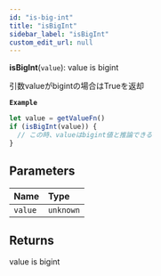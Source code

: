 ```yaml
---
id: "is-big-int"
title: "isBigInt"
sidebar_label: "isBigInt"
custom_edit_url: null
---
```


**isBigInt**(`value`): value is bigint

引数valueがbigintの場合はTrueを返却

**`Example`**

```ts
let value = getValueFn()
if (isBigInt(value)) {
  // この時、valueはbigint値と推論できる
}
```

## Parameters

| Name | Type |
| :------ | :------ |
| `value` | `unknown` |

## Returns

value is bigint
